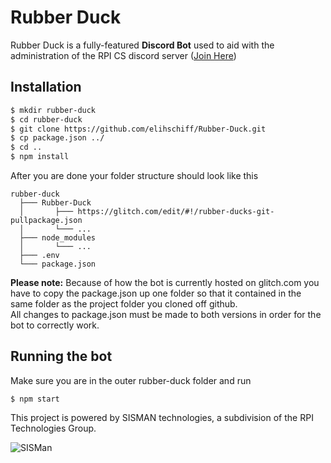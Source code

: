 Rubber Duck
======
Rubber Duck is a fully-featured **Discord Bot** used to aid with the administration of the RPI CS discord server
([Join Here](https://discord.gg/fH8nNMQ))

## Installation
```bash
$ mkdir rubber-duck
$ cd rubber-duck
$ git clone https://github.com/elihschiff/Rubber-Duck.git
$ cp package.json ../
$ cd ..
$ npm install
```
After you are done your folder structure should look like this
```
rubber-duck
  ├─── Rubber-Duck
  │       ├─── https://glitch.com/edit/#!/rubber-ducks-git-pullpackage.json
  │       └─── ...
  ├─── node_modules
  │       └─── ...
  ├─── .env
  └─── package.json
```


**Please note:** Because of how the bot is currently hosted on glitch.com you have to copy the package.json up one folder so that it contained in the same folder as the project folder you cloned off github.<br />
All changes to package.json must be made to both versions in order for the bot to correctly work.


## Running the bot
Make sure you are in the outer rubber-duck folder and run<br />
```
$ npm start
```
This project is powered by SISMAN technologies, a subdivision of the RPI Technologies Group.

![](https://sis.rpi.edu/gengifs/nsis_logo.gif "SISMan")

<!-- ### Contributors on GitHub
* [Contributors](https://github.com/username/sw-name/graphs/contributors)

### Translations
* [Transifex](https://www.transifex.com/projects/p/sw-name/)

### Third party libraries
* see [LIBRARIES](https://github.com/username/sw-name/blob/master/LIBRARIES.md) files

## License
* see [LICENSE](https://github.com/username/sw-name/blob/master/LICENSE.md) file

## Version
* Version X.Y

## How-to use this code
* see [INSTRUCTIONS](https://github.com/username/sw-name/blob/master/INSTRUCTIONS.md) file

## Contact
#### Developer/Company
* Homepage:
* e-mail:
* Twitter: [@twitterhandle](https://twitter.com/twitterhandle "twitterhandle on twitter")
* other communication/social media

[![Flattr this git repo](http://api.flattr.com/button/flattr-badge-large.png)](https://flattr.com/submit/auto?user_id=username&url=https://github.com/username/sw-name&title=sw-name&language=&tags=github&category=software) -->
